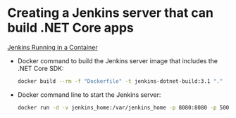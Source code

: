 # Creating a Jenkins server that can build .NET Core apps

[Jenkins Running in a Container](https://github.com/jenkinsci/docker/blob/master/README.md)
* Docker command to build the Jenkins server image that includes the .NET Core SDK:
  ```bash
  docker build --rm -f "Dockerfile" -t jenkins-dotnet-build:3.1 "."
  ```


* Docker command line to start the Jenkins server:
  ```bash
  docker run -d -v jenkins_home:/var/jenkins_home -p 8080:8080 -p 50000:50000 jenkins-dotnet-build:3.1
  ```